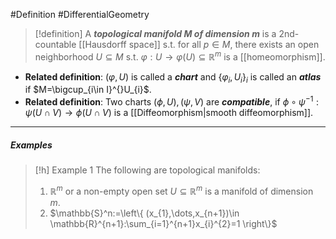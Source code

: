#Definition #DifferentialGeometry 

> [!definition]
> A ***topological manifold $M$ of dimension $m$*** is a 2nd-countable [[Hausdorff space]] s.t. for all $p\in M$, there exists an open neighborhood $U\subseteq M$ s.t. $\varphi :U\to \varphi(U)\subseteq\mathbb{R}^m$ is a [[homeomorphism]].
- **Related definition**: $(\varphi,U)$ is called a ***chart*** and $\{ \varphi_{i},U_{i} \}_{i}$ is called an ***atlas*** if $M=\bigcup_{i\in I}^{}U_{i}$.
- **Related definition**: Two charts $(\phi,U),(\psi,V)$ are ***compatible***, if $\phi \circ\psi ^{-1}:\psi(U\cap V)\to \phi(U\cap V)$ is a [[Diffeomorphism|smooth diffeomorphism]].
---
##### Examples
> [!h] Example 1
> The following are topological manifolds:
> 1. $\mathbb{R}^m$ or a non-empty open set $U\subseteq \mathbb{R}^m$ is a manifold of dimension $m$.
> 2. $\mathbb{S}^n:=\left\{  (x_{1},\dots,x_{n+1})\in \mathbb{R}^{n+1}:\sum_{i=1}^{n+1}x_{i}^{2}=1 \right\}$